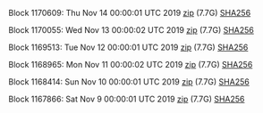Block 1170609: Thu Nov 14 00:00:01 UTC 2019 [zip](https://dash-bootstrap.ams3.digitaloceanspaces.com/mainnet/2019-11-14/bootstrap.dat.zip) (7.7G) [SHA256](https://dash-bootstrap.ams3.digitaloceanspaces.com/mainnet/2019-11-14/sha256.txt)

Block 1170055: Wed Nov 13 00:00:02 UTC 2019 [zip](https://dash-bootstrap.ams3.digitaloceanspaces.com/mainnet/2019-11-13/bootstrap.dat.zip) (7.7G) [SHA256](https://dash-bootstrap.ams3.digitaloceanspaces.com/mainnet/2019-11-13/sha256.txt)

Block 1169513: Tue Nov 12 00:00:01 UTC 2019 [zip](https://dash-bootstrap.ams3.digitaloceanspaces.com/mainnet/2019-11-12/bootstrap.dat.zip) (7.7G) [SHA256](https://dash-bootstrap.ams3.digitaloceanspaces.com/mainnet/2019-11-12/sha256.txt)

Block 1168965: Mon Nov 11 00:00:02 UTC 2019 [zip](https://dash-bootstrap.ams3.digitaloceanspaces.com/mainnet/2019-11-11/bootstrap.dat.zip) (7.7G) [SHA256](https://dash-bootstrap.ams3.digitaloceanspaces.com/mainnet/2019-11-11/sha256.txt)

Block 1168414: Sun Nov 10 00:00:01 UTC 2019 [zip](https://dash-bootstrap.ams3.digitaloceanspaces.com/mainnet/2019-11-10/bootstrap.dat.zip) (7.7G) [SHA256](https://dash-bootstrap.ams3.digitaloceanspaces.com/mainnet/2019-11-10/sha256.txt)

Block 1167866: Sat Nov  9 00:00:01 UTC 2019 [zip](https://dash-bootstrap.ams3.digitaloceanspaces.com/mainnet/2019-11-09/bootstrap.dat.zip) (7.7G) [SHA256](https://dash-bootstrap.ams3.digitaloceanspaces.com/mainnet/2019-11-09/sha256.txt)
